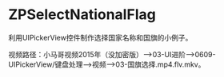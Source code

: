 # ZPSelectNationalFlag
利用UIPickerView控件制作选择国家名称和国旗的小例子。

视频路径：小马哥视频2015年（没加密版）——>03-UI进阶——>0609-UIPickerView/键盘处理——>视频——>03-国旗选择.mp4.flv.mkv。
